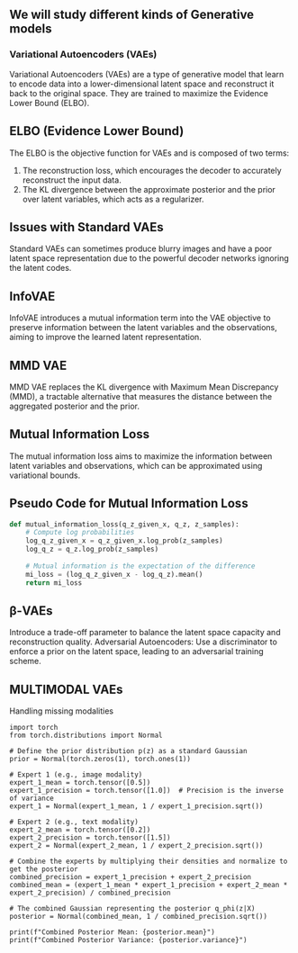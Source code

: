 ## We will study different kinds of Generative models

### Variational Autoencoders (VAEs)

Variational Autoencoders (VAEs) are a type of generative model that learn to encode data into a lower-dimensional latent space and reconstruct it back to the original space. They are trained to maximize the Evidence Lower Bound (ELBO).

## ELBO (Evidence Lower Bound)

The ELBO is the objective function for VAEs and is composed of two terms:

1. The reconstruction loss, which encourages the decoder to accurately reconstruct the input data.
2. The KL divergence between the approximate posterior and the prior over latent variables, which acts as a regularizer.

## Issues with Standard VAEs

Standard VAEs can sometimes produce blurry images and have a poor latent space representation due to the powerful decoder networks ignoring the latent codes.

## InfoVAE

InfoVAE introduces a mutual information term into the VAE objective to preserve information between the latent variables and the observations, aiming to improve the learned latent representation.

## MMD VAE

MMD VAE replaces the KL divergence with Maximum Mean Discrepancy (MMD), a tractable alternative that measures the distance between the aggregated posterior and the prior.

## Mutual Information Loss

The mutual information loss aims to maximize the information between latent variables and observations, which can be approximated using variational bounds.

## Pseudo Code for Mutual Information Loss

```python
def mutual_information_loss(q_z_given_x, q_z, z_samples):
    # Compute log probabilities
    log_q_z_given_x = q_z_given_x.log_prob(z_samples)
    log_q_z = q_z.log_prob(z_samples)
    
    # Mutual information is the expectation of the difference
    mi_loss = (log_q_z_given_x - log_q_z).mean()
    return mi_loss
```


## β-VAEs
 Introduce a trade-off parameter to balance the latent space capacity and reconstruction quality.
Adversarial Autoencoders: Use a discriminator to enforce a prior on the latent space, leading to an adversarial training scheme.

## MULTIMODAL VAEs

Handling missing modalities


```
import torch
from torch.distributions import Normal

# Define the prior distribution p(z) as a standard Gaussian
prior = Normal(torch.zeros(1), torch.ones(1))

# Expert 1 (e.g., image modality)
expert_1_mean = torch.tensor([0.5])
expert_1_precision = torch.tensor([1.0])  # Precision is the inverse of variance
expert_1 = Normal(expert_1_mean, 1 / expert_1_precision.sqrt())

# Expert 2 (e.g., text modality)
expert_2_mean = torch.tensor([0.2])
expert_2_precision = torch.tensor([1.5])
expert_2 = Normal(expert_2_mean, 1 / expert_2_precision.sqrt())

# Combine the experts by multiplying their densities and normalize to get the posterior
combined_precision = expert_1_precision + expert_2_precision
combined_mean = (expert_1_mean * expert_1_precision + expert_2_mean * expert_2_precision) / combined_precision

# The combined Gaussian representing the posterior q_phi(z|X)
posterior = Normal(combined_mean, 1 / combined_precision.sqrt())

print(f"Combined Posterior Mean: {posterior.mean}")
print(f"Combined Posterior Variance: {posterior.variance}")
```